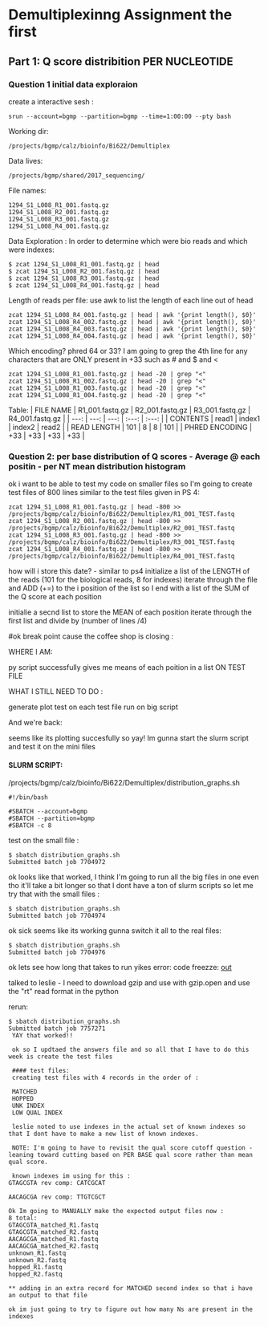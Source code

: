 # Demultiplexinng Assignment the first 
## Part 1: Q score distribition PER NUCLEOTIDE
### Question 1 initial data exploraion
create a interactive sesh : 
```
srun --account=bgmp --partition=bgmp --time=1:00:00 --pty bash
```

Working dir: 
```
/projects/bgmp/calz/bioinfo/Bi622/Demultiplex
```

Data lives: 
```
/projects/bgmp/shared/2017_sequencing/
```

File names: 
```
1294_S1_L008_R1_001.fastq.gz
1294_S1_L008_R2_001.fastq.gz
1294_S1_L008_R3_001.fastq.gz
1294_S1_L008_R4_001.fastq.gz
```

Data Exploration : 
In order to determine which were bio reads and which were indexes: 
```
$ zcat 1294_S1_L008_R1_001.fastq.gz | head
$ zcat 1294_S1_L008_R2_001.fastq.gz | head
$ zcat 1294_S1_L008_R3_001.fastq.gz | head
$ zcat 1294_S1_L008_R4_001.fastq.gz | head
```
Length of reads per file: 
use awk to list the length of each line out of head
```
zcat 1294_S1_L008_R4_001.fastq.gz | head | awk '{print length(), $0}'
zcat 1294_S1_L008_R4_002.fastq.gz | head | awk '{print length(), $0}'
zcat 1294_S1_L008_R4_003.fastq.gz | head | awk '{print length(), $0}'
zcat 1294_S1_L008_R4_004.fastq.gz | head | awk '{print length(), $0}'
```
Which encoding? phred 64 or 33?
I am going to grep the 4th line for any characters that are ONLY present in +33 
such as # and $ and < 
```
zcat 1294_S1_L008_R1_001.fastq.gz | head -20 | grep "<"
zcat 1294_S1_L008_R1_002.fastq.gz | head -20 | grep "<"
zcat 1294_S1_L008_R1_003.fastq.gz | head -20 | grep "<"
zcat 1294_S1_L008_R1_004.fastq.gz | head -20 | grep "<"
```

Table: 
| FILE NAME | R1_001.fastq.gz | R2_001.fastq.gz | R3_001.fastq.gz | R4_001.fastq.gz |
| ---: | ---: | ---: | :---: | :---: |
| CONTENTS | read1 | index1 | index2 | read2 |
| READ LENGTH | 101 | 8 | 8 | 101 |
| PHRED ENCODING | +33 | +33 | +33 | +33 |

### Question 2: per base distribution of Q scores - Average @ each positin - per NT mean distribution histogram 

ok i want to be able to test my code on smaller files so I'm going to create test files of 800 lines similar to the test files given in PS 4: 

```
zcat 1294_S1_L008_R1_001.fastq.gz | head -800 >> /projects/bgmp/calz/bioinfo/Bi622/Demultiplex/R1_001_TEST.fastq 
zcat 1294_S1_L008_R2_001.fastq.gz | head -800 >> /projects/bgmp/calz/bioinfo/Bi622/Demultiplex/R2_001_TEST.fastq 
zcat 1294_S1_L008_R3_001.fastq.gz | head -800 >> /projects/bgmp/calz/bioinfo/Bi622/Demultiplex/R3_001_TEST.fastq 
zcat 1294_S1_L008_R4_001.fastq.gz | head -800 >> /projects/bgmp/calz/bioinfo/Bi622/Demultiplex/R4_001_TEST.fastq 
```

how will i store this date? - similar to ps4
initialize a list of the LENGTH of the reads (101 for the biological reads, 8 for indexes) 
    iterate through the file and ADD (+=) to the i position of the list so I end with a list of the SUM of the Q score at each position 

initialie a secnd list to store the MEAN of each position 
    iterate through the first list and divide by (number of lines /4)

#ok break point cause the coffee shop is closing : 

WHERE I AM: 

py script successfully gives me means of each poition in a list ON TEST FILE

WHAT I STILL NEED TO DO : 

generate plot 
test on each test file
run on big script

And we're back: 

seems like its plotting succesfully so yay! Im gunna start the slurm script and test it on the mini files 

#### SLURM SCRIPT: 
/projects/bgmp/calz/bioinfo/Bi622/Demultiplex/distribution_graphs.sh

```
#!/bin/bash

#SBATCH --account=bgmp
#SBATCH --partition=bgmp
#SBATCH -c 8
```

test on the small file : 
```
$ sbatch distribution_graphs.sh
Submitted batch job 7704972
```

ok looks like that worked, I think I'm going to run all the big files in one even tho it'll take a bit longer so that I dont have a ton of slurm scripts so let me try that with the small files : 

```
$ sbatch distribution_graphs.sh
Submitted batch job 7704974
```
ok sick seems like its working gunna switch it all to the real files: 

```
$ sbatch distribution_graphs.sh
Submitted batch job 7704976
```
ok lets see how long that takes to run 
yikes error: code freezze: 
[out](slurm-7704976.out)

talked to leslie - I need to download gzip and use with gzip.open and use the "rt" read format in the python 

rerun: 
```
$ sbatch distribution_graphs.sh 
Submitted batch job 7757271
 YAY that worked!!

 ok so I updtaed the answers file and so all that I have to do this week is create the test files 

 #### test files: 
 creating test files with 4 records in the order of : 

 MATCHED 
 HOPPED
 UNK INDEX
 LOW QUAL INDEX

 leslie noted to use indexes in the actual set of known indexes so that I dont have to make a new list of known indexes. 

 NOTE: I'm going to have to revisit the qual score cutoff question - leaning toward cutting based on PER BASE qual score rather than mean qual score. 

 known indexes im using for this : 
GTAGCGTA rev comp: CATCGCAT

AACAGCGA rev comp: TTGTCGCT

Ok Im going to MANUALLY make the expected output files now : 
8 total: 
GTAGCGTA_matched_R1.fastq
GTAGCGTA_matched_R2.fastq
AACAGCGA_matched_R1.fastq
AACAGCGA_matched_R2.fastq
unknown_R1.fastq
unknown_R2.fastq
hopped_R1.fastq
hopped_R2.fastq

** adding in an extra record for MATCHED second index so that i have an output to that file

ok im just going to try to figure out how many Ns are present in the indexes 